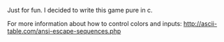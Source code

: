 Just for fun.
I decided to write this game pure in c.

For more information about how to control colors and inputs:
http://ascii-table.com/ansi-escape-sequences.php
